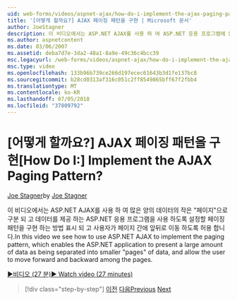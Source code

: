 ```yaml
---
uid: web-forms/videos/aspnet-ajax/how-do-i-implement-the-ajax-paging-pattern
title: '[어떻게 할까요?] AJAX 페이징 패턴을 구현 | Microsoft 문서'
author: JoeStagner
description: 이 비디오에서는 ASP.NET AJAX를 사용 하 여 ASP.NET 응용 프로그램에 많은 양의 bein으로 데이터를 제공 하는 페이징 패턴을 구현 하는 방법을 표시 하는 중...
ms.author: aspnetcontent
ms.date: 03/06/2007
ms.assetid: deba7d7e-3da2-48a1-8a9e-49c36c4bcc39
msc.legacyurl: /web-forms/videos/aspnet-ajax/how-do-i-implement-the-ajax-paging-pattern
msc.type: video
ms.openlocfilehash: 133b96b739ce266d197ecec61643b3d1fe137bc8
ms.sourcegitcommit: b28cd0313af316c051c2ff8549865bff67f2fbb4
ms.translationtype: MT
ms.contentlocale: ko-KR
ms.lasthandoff: 07/05/2018
ms.locfileid: "37809792"
---
```

<a name="how-do-i-implement-the-ajax-paging-pattern"></a><span data-ttu-id="7cc21-104">[어떻게 할까요?] AJAX 페이징 패턴을 구현</span><span class="sxs-lookup"><span data-stu-id="7cc21-104">[How Do I:] Implement the AJAX Paging Pattern?</span></span>
====================
<span data-ttu-id="7cc21-105">[Joe Stagner](https://github.com/JoeStagner)</span><span class="sxs-lookup"><span data-stu-id="7cc21-105">by [Joe Stagner](https://github.com/JoeStagner)</span></span>

<span data-ttu-id="7cc21-106">이 비디오에서는 ASP.NET AJAX를 사용 하 여 많은 양의 데이터의 작은 "페이지"으로 구분 되 고 데이터를 제공 하는 ASP.NET 응용 프로그램을 사용 하도록 설정할 페이징 패턴을 구현 하는 방법 표시 되 고 사용자가 페이지 간에 앞뒤로 이동 하도록 허용 합니다.</span><span class="sxs-lookup"><span data-stu-id="7cc21-106">In this video we see how to use ASP.NET AJAX to implement the paging pattern, which enables the ASP.NET application to present a large amount of data as being separated into smaller "pages" of data, and allow the user to move forward and backward among the pages.</span></span>

[<span data-ttu-id="7cc21-107">&#9654;비디오 (27 분)</span><span class="sxs-lookup"><span data-stu-id="7cc21-107">&#9654; Watch video (27 minutes)</span></span>](https://channel9.msdn.com/Blogs/ASP-NET-Site-Videos/how-do-i-implement-the-ajax-paging-pattern)

> [!div class="step-by-step"]
> <span data-ttu-id="7cc21-108">[이전](how-do-i-implement-the-predictive-fetch-pattern-for-ajax.md)
> [다음](how-do-i-implement-the-ajax-incremental-page-display-pattern.md)</span><span class="sxs-lookup"><span data-stu-id="7cc21-108">[Previous](how-do-i-implement-the-predictive-fetch-pattern-for-ajax.md)
[Next](how-do-i-implement-the-ajax-incremental-page-display-pattern.md)</span></span>
